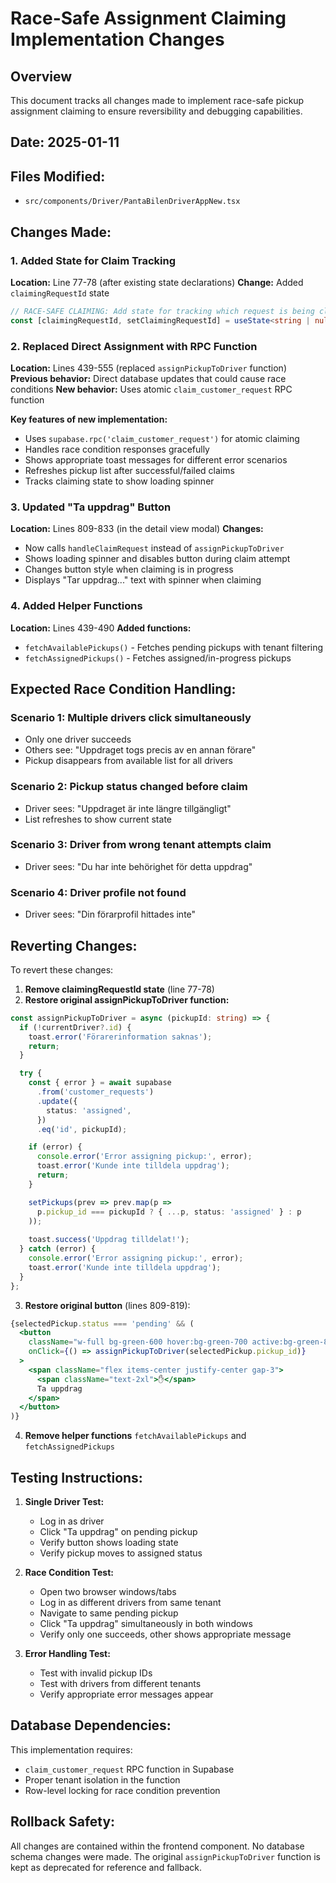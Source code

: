 # Race-Safe Assignment Claiming Implementation Changes

## Overview
This document tracks all changes made to implement race-safe pickup assignment claiming to ensure reversibility and debugging capabilities.

## Date: 2025-01-11
## Files Modified: 
- `src/components/Driver/PantaBilenDriverAppNew.tsx`

## Changes Made:

### 1. Added State for Claim Tracking
**Location:** Line 77-78 (after existing state declarations)
**Change:** Added `claimingRequestId` state
```typescript
// RACE-SAFE CLAIMING: Add state for tracking which request is being claimed
const [claimingRequestId, setClaimingRequestId] = useState<string | null>(null);
```

### 2. Replaced Direct Assignment with RPC Function
**Location:** Lines 439-555 (replaced `assignPickupToDriver` function)
**Previous behavior:** Direct database updates that could cause race conditions
**New behavior:** Uses atomic `claim_customer_request` RPC function

**Key features of new implementation:**
- Uses `supabase.rpc('claim_customer_request')` for atomic claiming
- Handles race condition responses gracefully
- Shows appropriate toast messages for different error scenarios
- Refreshes pickup list after successful/failed claims
- Tracks claiming state to show loading spinner

### 3. Updated "Ta uppdrag" Button
**Location:** Lines 809-833 (in the detail view modal)
**Changes:**
- Now calls `handleClaimRequest` instead of `assignPickupToDriver`
- Shows loading spinner and disables button during claim attempt
- Changes button style when claiming is in progress
- Displays "Tar uppdrag..." text with spinner when claiming

### 4. Added Helper Functions
**Location:** Lines 439-490
**Added functions:**
- `fetchAvailablePickups()` - Fetches pending pickups with tenant filtering
- `fetchAssignedPickups()` - Fetches assigned/in-progress pickups

## Expected Race Condition Handling:

### Scenario 1: Multiple drivers click simultaneously
- Only one driver succeeds
- Others see: "Uppdraget togs precis av en annan förare"
- Pickup disappears from available list for all drivers

### Scenario 2: Pickup status changed before claim
- Driver sees: "Uppdraget är inte längre tillgängligt"
- List refreshes to show current state

### Scenario 3: Driver from wrong tenant attempts claim
- Driver sees: "Du har inte behörighet för detta uppdrag"

### Scenario 4: Driver profile not found
- Driver sees: "Din förarprofil hittades inte"

## Reverting Changes:

To revert these changes:

1. **Remove claimingRequestId state** (line 77-78)
2. **Restore original assignPickupToDriver function:**
```typescript
const assignPickupToDriver = async (pickupId: string) => {
  if (!currentDriver?.id) {
    toast.error('Förarerinformation saknas');
    return;
  }

  try {
    const { error } = await supabase
      .from('customer_requests')
      .update({ 
        status: 'assigned',
      })
      .eq('id', pickupId);

    if (error) {
      console.error('Error assigning pickup:', error);
      toast.error('Kunde inte tilldela uppdrag');
      return;
    }

    setPickups(prev => prev.map(p => 
      p.pickup_id === pickupId ? { ...p, status: 'assigned' } : p
    ));
    
    toast.success('Uppdrag tilldelat!');
  } catch (error) {
    console.error('Error assigning pickup:', error);
    toast.error('Kunde inte tilldela uppdrag');
  }
};
```

3. **Restore original button** (lines 809-819):
```jsx
{selectedPickup.status === 'pending' && (
  <button 
    className="w-full bg-green-600 hover:bg-green-700 active:bg-green-800 text-white py-5 rounded-2xl text-xl font-bold transition-colors shadow-lg active:scale-[0.98]"
    onClick={() => assignPickupToDriver(selectedPickup.pickup_id)}
  >
    <span className="flex items-center justify-center gap-3">
      <span className="text-2xl">✋</span>
      Ta uppdrag
    </span>
  </button>
)}
```

4. **Remove helper functions** `fetchAvailablePickups` and `fetchAssignedPickups`

## Testing Instructions:

1. **Single Driver Test:**
   - Log in as driver
   - Click "Ta uppdrag" on pending pickup
   - Verify button shows loading state
   - Verify pickup moves to assigned status

2. **Race Condition Test:**
   - Open two browser windows/tabs
   - Log in as different drivers from same tenant
   - Navigate to same pending pickup
   - Click "Ta uppdrag" simultaneously in both windows
   - Verify only one succeeds, other shows appropriate message

3. **Error Handling Test:**
   - Test with invalid pickup IDs
   - Test with drivers from different tenants
   - Verify appropriate error messages appear

## Database Dependencies:

This implementation requires:
- `claim_customer_request` RPC function in Supabase
- Proper tenant isolation in the function
- Row-level locking for race condition prevention

## Rollback Safety:

All changes are contained within the frontend component. No database schema changes were made. The original `assignPickupToDriver` function is kept as deprecated for reference and fallback.
